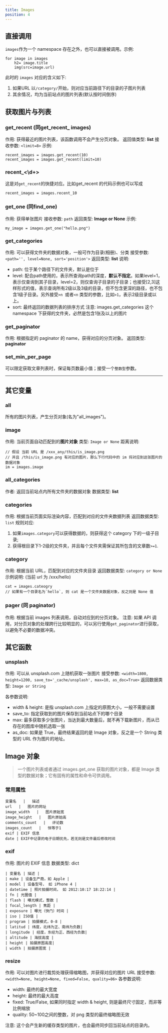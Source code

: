 ```yaml
---
title: Images
position: 4
---
```




## 直接调用
`images`作为一个 namespace 存在之外，也可以直接被调用。示例:
```jade    
for image in images
    h2= image.title
    img(src=image.url)
```
此时的 `images` 对应的含义如下:
1. 如果URL 以`/category/`开始，则对应当前路径下的目录的子图片列表
2. 其余情况，均为当前站点的图片列表(默认按时间倒序)


## 获取图片与列表
### get_recent (同get_recent_ images)
作用: 获得最近的图片列表，该函数调用不会产生分页对象。
返回值类型: **list**
接收参数: `<limit=8>`
示例:
```jade
recent_images = images.get_recent(10)
recent_images = images.get_recent(limit=10)
```

### recent_<\d+>
这是对`get_recent`的快捷对应。比如get_recent 的代码示例也可以写成
```jade
recent_images = images.recent_10
```

### get_one (同find_one)
作用: 获得单张图片
接收参数: `path`
返回类型: **Image or None**
示例:
```jade    
my_image = images.get_one("hello.png")
```


### get_categories
作用: 可以获得文件夹的数据对象，一般可作为目录(相册)、分类
接受参数: `<path='', level=None, sort='position'>`
返回类型: **list**
说明:
- path: 位于某个路径下的文件夹，默认是位于
- level: 配合path使用的，表示所查询path的深度，**默认不指定**。如果level=1，表示仅查询到其子目录，level=2，则仅查询子目录的子目录；也接受[2,3]这样形式的值，表示查询所有2级以及3级的目录，但不包含更深的路径，也不包含1级子目录。另外接受`>n `或者`<n` 类型的参数，比如`>1`，表示2级目录或以上。
- sort: 最终返回的数据列表的排序方式
注意: images.get_categories 这个 namespace 下获得的文件夹，必然是包含1张及以上的图片

### get_paginator
作用: 根据指定的 paginator 的 name，获得对应的分页对象。
返回类型: **paginator**

### set_min_per_page
可以限定获取文章列表时，保证每页数最小值；接受一个`整数型`参数。

- - - - -

## 其它变量
### all
所有的图片列表，产生分页对象(名为"all_images")。


### image
作用: 当前页面自动匹配到的**图片对象**
类型: `Image or None`
距离说明:
```jade
// 假设 当前 URL 是 /xxx_any/this/is_image.png
// 并且 /this/is_image.png 有对应的图片，那么下行代码中的 im 将对应到这张图片的数据对象
im = images.image
```

### all_categories
作者: 返回当前站点内所有文件夹的数据对象
数据类型: **list**

### categories
作用: 根据当前页面实际渲染内容，匹配到对应的文件夹数据列表
返回数据类型: `list`
规则对应:
1. 如果`images.category`可以获得数据的，则获得这个 category 下的一级子目录;
2. 获得根目录下1-2级的文件夹，并且每个文件夹需保证其所包含的文章数`>=1`.

### category
作用: 根据当前 URL，匹配到对应的文件夹目录
返回数据类型: `category or None`
示例说明: (当前 url 为 /xxx/hello)
```jade    
cat = images.cateogry
// 如果有一个目录名为`hello`, 则 cat 是一个文件夹数据对象，反之则是 None 值
```


### pager (同 paginator)
作用: 根据当前 images 列表调用，自动对应到的分页对象。
注意: 如果 API 调用，对分页对象的处理跨行比较明显的，可以另行使用`get_paginator`进行获取，以避免不必要的数据冲突。

## 其它函数

### unsplash
作用: 可以从 unsplash.com 上随机获取一张图片
接受参数: `<width=1800, height=1200, save_to='_cache/unsplash', max=10, as_doc=True>`
返回数据类型: `Image or String`

各参数说明:
- width & height: 是指 unsplash.com 上指定的原图大小，一般不需要设置
- save_to: 指定获取到的图片保存到当前站点下的哪个目录
- max: 最多获取多少张图片，当达到最大数量后，就不再下载新图片，而从已存在的图库中随机选取一张
- as_doc: 如果是 True，最终结果返回的是 Image 对象，反之是一个 String 类型的 URL 作为图片的地址。

## Image 对象
> 一个图片列表或者通过 images.get_one 获取的图片对象，都是 Image 类型的数据对象；它有固有的属性和命令可供调用。

### 常用属性

```table
变量名   |   描述
url   |   图片的网址
image_width   |   图片原始宽
image_height   |   图片原始高
comments_count   |   评论数
images_count   |   恒等于1
exif | EXIF 信息
date | EXIF中记录的电子日期优先，若无则是文件最后修改时间
```

### exif
作用: 图片的 EXIF 信息
数据类型: dict
```table
| 变量名 | 描述 |
| make | 设备生产商，如 Apple |
| model | 设备型号， 如 iPhone 4 |
| datetime | 照片拍摄时间， 如 2012:10:17 18:22:14 |
| fn | 光圈值 |
| flash | 曝光模式，整数 |
| focal_length | 焦距 |
| exposure | 曝光（快门）时间 |
| iso | ISO值 |
| program | 拍摄模式，0-8 |
| latitud | 纬度，北纬为正、南纬为负数|
| longitude | 经度，东经为正、西经为负数|
| altitude | 海拔高度 |
| height | 拍摄原图高度|
| width | 拍摄原图宽 |
```

###  resize
作用: 可以对图片进行裁剪处理获得缩略图，并获得对应的图片 URL
接受参数: `<width=None, height=None, fixed=False, quality=86>`
各参数说明:
- width: 最终的最大宽度
- height: 最终的最大高度
- fixed: True/False, 如果同时指定 width & height, 则是最终尺寸固定，而非等比例缩放
- quality: 50~100之间的整数，对 png 类型的最终缩略图无效

注意: 这个会产生新的缓存类型的图片，也会最终同步回当前站点的目录内。


